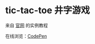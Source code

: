 # tic-tac-toe 井字游戏

来自 [官网](https://discountry.github.io/react/tutorial/tutorial.html) 的实例教程

在线浏览：[CodePen](https://codepen.io/magicmai/pen/YQxzrq?editors=0010)
